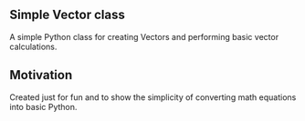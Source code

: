 ## Simple Vector class

A simple Python class for creating Vectors and performing basic vector calculations. 


## Motivation

Created just for fun and to show the simplicity of converting math equations into basic Python.
